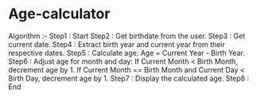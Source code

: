 # Age-calculator
Algorithm :-
Step1 : Start
Step2 : Get birthdate from the user.
Step3 : Get current date.
Step4 : Extract birth year and current year from their respective dates.
Step5 : Calculate age:
            Age = Current Year - Birth Year.
Step6 : Adjust age for month and day:
            If Current Month < Birth Month, decrement age by 1.
            If Current Month == Birth Month and Current Day < Birth Day, decrement age by 1.
Step7 : Display the calculated age.
Step8 : End
